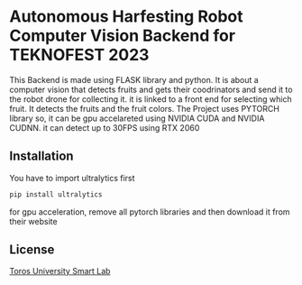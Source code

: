 
# Autonomous Harfesting Robot Computer Vision Backend for TEKNOFEST 2023

This Backend is made using FLASK library and python. It is about a computer vision that detects fruits and gets their coodrinators and send it to the robot drone for collecting it. it is linked to a front end for selecting which fruit. It detects the fruits and the fruit colors. The Project uses PYTORCH library so, it can be gpu accelareted using NVIDIA CUDA and NVIDIA CUDNN. it can detect up to 30FPS using RTX 2060
## Installation

You have to import ultralytics first

```bash
pip install ultralytics
```

for gpu acceleration, remove all pytorch libraries and then download it from their website
## License

[Toros University Smart Lab](https://smartlab.toros.edu.tr/)

